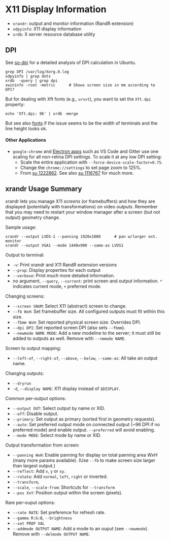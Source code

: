 X11 Display Information
=======================

* `xrandr`: output and monitor information (RandR extension)
* `xdpyinfo`: X11 display information
* `xrdb`: X server resource database utility


DPI
---

See [so-dpi] for a detailed analysis of DPI calculation in Ubuntu.

    grep DPI /var/log/Xorg.0.log
    xdpyinfo | grep dots
    xrdb  -query | grep dpi
    xwininfo -root -metric      # Shows screen size in mm according to DPI?

But for dealing with Xft fonts (e.g., `urxvt`), you want to set the
`Xft.dpi` property:

    echo 'Xft.dpi: 96' | xrdb -merge

But see also [fonts](fonts.md) if the issue seems to be the width of
terminals and the line height looks ok.

#### Other Applications

* `google-chrome` and [Electron apps] such as VS Code and Gitter  use
  one scaling for all non-retina DPI settings. To scale it at any low
  DPI setting:
  - Scale the entire application with `--force-device-scale-factor=0.75`.
  - Change the `chrome://settings` to set page zoom to 125%.
  - From [su 1222862]. See also [su 1116767] for much more.


xrandr Usage Summary
--------------------

xrandr lets you manage X11 _screens_ (or framebuffers) and how they
are displayed (potentially with transformations) on video _outputs_.
Remember that you may need to restart your window manager after a
screen (but not output) geometry change.

Sample usage:

    xrandr --output LVDS-1 --panning 1920x1080      # pan w/larger ext. monitor
    xrandr --output VGA1 --mode 1440x900 --same-as LVDS1

Output to terminal:
- `-v`: Print xrandr and X11 RandR extension versions
- `--prop`: Display properties for each output
- `--verbose`: Print _much_ more detailed information.
- no argument, `--query`, `--current`: print screen and output
  information. `*` indicates current mode, `+` preferred mode.

Changing screens:
- `--screen SNUM`: Select X11 (abstract) screen to change.
- `--fb WxH`: Set framebuffer size. All configured outputs must fit within
  this size.
- `--fbmm WxH`: Set reported physical screen size. Overrides DPI.
- `--dpi DPI`: Set reported screen DPI (also sets `--fbmm`).
- `--newmode NAME MODE`: Add a new modeline to the server; it must still be
  added to outputs as well. Remove with `--rmmode NAME`.

Screen to output mapping:
- `--left-of`, `--right-of`, `--above`, `--below`, `--same-as`: All take
  an output name.

Changing outputs:
- `--dryrun`
- `-d`, `--display NAME`: X11 display instead of `$DISPLAY`.

Common per-output options:
- `--output OUT`: Select output by name or XID.
- `--off`: Disable output.
- `--primary`: Set output as primary (sorted first in geometry requests).
- `--auto`: Set preferred output mode on connected output (~96 DPI if no
  preferred mode) and enable output. `--preferred` will avoid enabling.
- `--mode MODE`: Select mode by name or XID.

Output transformation from screen:
- `--panning WxH`: Enable panning for display on total panning area _WxH_
  (many more params available). (Use `--fb` to make screen size larger than
  largest output.)
- `--reflect`: Add `x`, `y` or `xy`.
- `--rotate`: Add `normal`, `left`, `right` or inverted.
- `--transform`,
- `--scale`, `--scale-from`: Shortcuts for `--transform`
- `--pos XxY`: Position output within the screen (pixels).

Rare per-ouput options:
- `--rate RATE`: Set preference for refresh rate.
- `--gamma R:G:B`, `--brightness`
- `--set PROP VAL`
- `--addmode OUTPUT NAME`: Add a mode to an ouput (see `--newmode`).
  Remove with `--delmode OUTPUT NAME`.

<!-------------------------------------------------------------------->
[electron apps]: https://electronjs.org/apps
[so-dpi]: https://askubuntu.com/a/272172/354600
[su 1116767]: https://superuser.com/q/1116767/26274
[su 1222862]: https://superuser.com/a/1222862/26274
